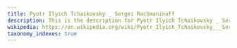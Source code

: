 ```yaml
---
title: Pyotr Ilyich Tchaikovsky _ Sergei Rachmaninoff
description: This is the description for Pyotr Ilyich Tchaikovsky _ Sergei Rachmaninoff
wikipedia: https://en.wikipedia.org/wiki/Pyotr_Ilyich_Tchaikovsky___Sergei_Rachmaninoff
taxonomy_indexes: true
---
```


